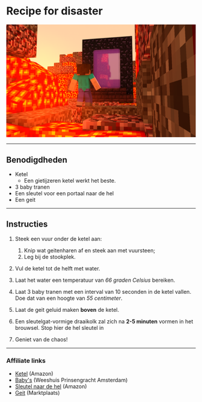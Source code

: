 # Recipe for disaster

![Hel portaal](portal.png)

---

## Benodigdheden

* Ketel
  * Een gietijzeren ketel werkt het beste.
* 3 baby tranen
* Een sleutel voor een portaal naar de hel
* Een geit

---

## Instructies

1. Steek een vuur onder de ketel aan:
   1. Knip wat geitenharen af en steek aan met vuursteen;
   2. Leg bij de stookplek.

2. Vul de ketel tot de helft met water.
3. Laat het water een temperatuur van _66 graden Celsius_ bereiken.
4. Laat 3 baby tranen met een interval van 10 seconden in de ketel vallen. Doe dat van een hoogte van _55 centimeter_.
5. Laat de geit geluid maken **boven** de ketel.
6. Een sleutelgat-vormige draaikolk zal zich na **2-5 minuten** vormen in het brouwsel. Stop hier de hel sleutel in
7. Geniet van de chaos!

---

### Affiliate links

* [Ketel](https://www.amazon.com/Cauldron-Handle-Smudging-Blessings-Incense/dp/B091G4JQXN/ref=sr_1_1_sspa?dchild=1&keywords=cauldron&qid=1632739892&sr=8-1-spons&psc=1&spLa=ZW5jcnlwdGVkUXVhbGlmaWVyPUEyNE8zNThDWlZWSFRRJmVuY3J5cHRlZElkPUEwNzkyMjQzMllWVk9UT1o5VzFVJmVuY3J5cHRlZEFkSWQ9QTEwMTExODUzRDQyUDA2SldLNlJYJndpZGdldE5hbWU9c3BfYXRmJmFjdGlvbj1jbGlja1JlZGlyZWN0JmRvTm90TG9nQ2xpY2s9dHJ1ZQ==) (Amazon)
* [Baby's](https://www.google.com/maps/place/Weeshuis/@52.355719,4.8728624,14z/data=!4m9!1m2!2m1!1sweeshuis+amsterdam!3m5!1s0x47c609e86b615555:0x7f292b43d714dfb6!8m2!3d52.365889!4d4.8827105!15sChJ3ZWVzaHVpcyBhbXN0ZXJkYW2SAQlvcnBoYW5hZ2U) (Weeshuis Prinsengracht Amsterdam)
* [Sleutel naar de hel](https://www.amazon.nl/Premium-Tesla-Cover-voor-Model/dp/B081S5HBBK/ref=sr_1_1_sspa?__mk_nl_NL=%C3%85M%C3%85%C5%BD%C3%95%C3%91&crid=17XGPVBMGGZQZ&dchild=1&keywords=tesla+key+fob&qid=1632740008&sprefix=tesla+key%2Caps%2C160&sr=8-1-spons&psc=1&spLa=ZW5jcnlwdGVkUXVhbGlmaWVyPUExRFFONUM2Qlk3T01OJmVuY3J5cHRlZElkPUEwNDAxNDU1VEtGNFQ1Q09BNDk2JmVuY3J5cHRlZEFkSWQ9QTEwNDU3NzgzT1lWM0ZHWlBJOEk0JndpZGdldE5hbWU9c3BfYXRmJmFjdGlvbj1jbGlja1JlZGlyZWN0JmRvTm90TG9nQ2xpY2s9dHJ1ZQ==) (Amazon)
* [Geit](https://www.marktplaats.nl/l/dieren-en-toebehoren/schapen-geiten-en-varkens/q/dwerggeit/) (Marktplaats)
